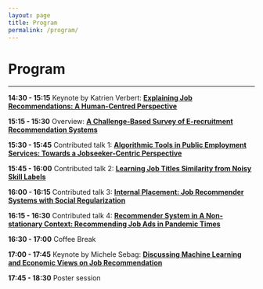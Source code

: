```yaml
---
layout: page
title: Program
permalink: /program/
---
```

# Program
---

**14:30 - 15:15** Keynote by Katrien Verbert: [__Explaining Job Recommendations: A Human-Centred Perspective__](/keynotes/#keynote1) 

**15:15 - 15:30** Overview: [__A Challenge-Based Survey of E-recruitment Recommendation Systems__](https://arxiv.org/abs/2209.05112)

**15:30 - 15:45** Contributed talk 1: [__Algorithmic Tools in Public Employment Services: Towards a Jobseeker-Centric Perspective__](/papers/FEAST2022_paper_3153.pdf)

**15:45 - 16:00** Contributed talk 2: [__Learning Job Titles Similarity from Noisy Skill Labels__](/papers/FEAST2022_paper_4972.pdf)

**16:00 - 16:15** Contributed talk 3: [__Internal Placement: Job Recommender Systems with Social Regularization__](/papers/FEAST2022_paper_4436.pdf)

**16:15 - 16:30** Contributed talk 4: [__Recommender System in A Non-stationary Context: Recommending Job Ads in Pandemic Times__](/papers/FEAST2022_paper_3315.pdf)

**16:30 - 17:00** Coffee Break

**17:00 - 17:45** Keynote by Michele Sebag: [__Discussing Machine Learning and Economic Views on Job Recommendation__](/keynotes/#keynote2)

**17:45 - 18:30** Poster session


